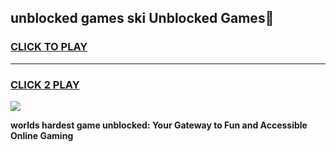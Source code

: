 
## unblocked games ski Unblocked Games👋
<h3>
<a href="https://premium.freeplayer.one?title=unblocked_games_ski&ref=16F">CLICK TO PLAY</a></h3>
<hr>

<h3>
<a href="https://premium.freeplayer.one?title=unblocked_games_ski&ref=16F">CLICK 2 PLAY</a>
  
</h3>

<a href="https://premium.freeplayer.one?title=unblocked_games_ski&ref=16F/"><img src="https://clearcache.store/games.png"></a>


**worlds hardest game unblocked: Your Gateway to Fun and Accessible Online Gaming**
